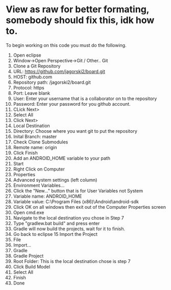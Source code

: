 View as raw for better formating, somebody should fix this, idk how to.
=====
To begin working on this code you must do the following.

1. Open eclipse
2. Window->Open Perspective->Git / Other.. Git
3. Clone a Git Repository
  1. URL: https://github.com/jagorski2/board.git
  2. HOST: github.com
  3. Repository path: /jagorski2/board.git
  4. Protocol: https
  5. Port: Leave blank
  6. User: Enter your username that is a collaborator on to the repository
  7. Password: Enter your password for you github account.
4. CLick Next>
5. Select All
6. Click Next>
7. Local Destination
  1. Directory: Choose where you want git to put the repository
  2. Inital Branch: master
  3. Check Clone Submodules
  4. Remote name: origin
8. Click Finish
9. Add an ANDROID_HOME variable to your path
  1. Start
  2. Right Click on Computer
  3. Properties
  4. Advanced system settings (left column)
  5. Environment Variables...
  6. Click the "New..." button that is for User Variables not System
  7. Variable name: ANDROID_HOME
  8. Variable value: C:\Program Files (x86)\Android\android-sdk
  9. Click OK on all windows then exit out of the Computer Properties screen
10. Open cmd.exe
11. Navigate to the local destination you chose in Step 7
12. Type "gradlew.bat build" and press enter
13. Gradle will now build the projects, wait for it to finish.
14. Go back to eclipse
15 Import the Project
  1. File
  2. Import...
  3. Gradle
  4. Gradle Project
  5. Root Folder: This is the local destination chose is step 7
  6. Click Build Model
  7. Select All
  8. Finish
16. Done
    
